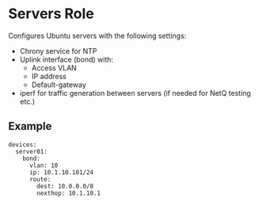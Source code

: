 # Servers Role

Configures Ubuntu servers with the following settings:
 - Chrony service for NTP 
 - Uplink interface (bond) with:
   - Access VLAN
   - IP address 
   - Default-gateway 
 - iperf for traffic generation between servers (if needed for NetQ testing etc.)

## Example 

```
devices:
  server01:
    bond:
      vlan: 10
      ip: 10.1.10.101/24
      route:
        dest: 10.0.0.0/8
        nexthop: 10.1.10.1
```

